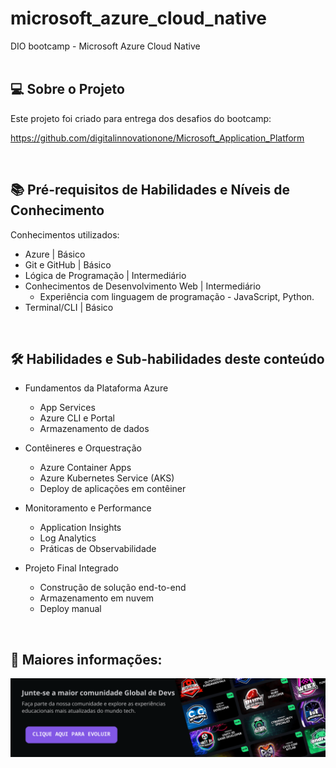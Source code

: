 # microsoft_azure_cloud_native
DIO bootcamp - Microsoft Azure Cloud Native
<br />
<br />

## 💻 Sobre o Projeto
Este projeto foi criado para entrega dos desafios do bootcamp:  
  
https://github.com/digitalinnovationone/Microsoft_Application_Platform

<br />

## 📚 Pré-requisitos de Habilidades e Níveis de Conhecimento

Conhecimentos utilizados:
- Azure | Básico
- Git e GitHub | Básico
- Lógica de Programação | Intermediário
- Conhecimentos de Desenvolvimento Web | Intermediário
  - Experiência com linguagem de programação - JavaScript, Python.
- Terminal/CLI | Básico

<br />

## 🛠️ Habilidades e Sub-habilidades deste conteúdo

- Fundamentos da Plataforma Azure
  - App Services
  - Azure CLI e Portal
  - Armazenamento de dados

- Contêineres e Orquestração
  - Azure Container Apps
  - Azure Kubernetes Service (AKS)
  - Deploy de aplicações em contêiner


- Monitoramento e Performance
  - Application Insights
  - Log Analytics
  - Práticas de Observabilidade

- Projeto Final Integrado
  - Construção de solução end-to-end
  - Armazenamento em nuvem
  - Deploy manual 

<br />

## 🎯 Maiores informações:

<!--START_SECTION:footer-->
<p align="center">
  <a href="https://web.dio.me/track/microsoft-azure-cloud-native?tab=about" target="_blank">
    <img align="center" src="https://raw.githubusercontent.com/digitalinnovationone/template-github-trilha/main/.github/assets/footer.png" alt="banner"/>
  </a>
</p>
